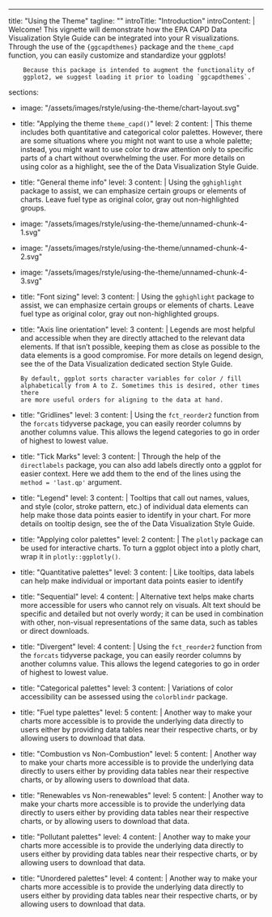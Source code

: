 ---
title: "Using the Theme"
tagline: ""
introTitle: "Introduction"
introContent: |
        Welcome! This vignette will demonstrate how the EPA CAPD Data
        Visualization Style Guide can be integrated into your R visualizations.
        Through the use of the `{ggcapdthemes}` package and the `theme_capd`
        function, you can easily customize and standardize your ggplots!

        Because this package is intended to augment the functionality of
        ggplot2, we suggest loading it prior to loading `ggcapdthemes`.

sections:
  - image: "/assets/images/rstyle/using-the-theme/chart-layout.svg"   
  - title: "Applying the theme `theme_capd()`"
    level: 2
    content: |
        This theme includes both quantitative and categorical color palettes.
        However, there are some situations where you might not want to use a
        whole palette; instead, you might want to use color to draw attention
        only to specific parts of a chart without overwhelming the user. For
        more details on using color as a highlight, see the of the Data
        Visualization Style Guide.
  - title: "General theme info"
    level: 3
    content: |
        Using the `gghighlight` package to assist, we can emphasize certain
        groups or elements of charts. Leave fuel type as original color, gray
        out non-highlighted groups.
  - image: "/assets/images/rstyle/using-the-theme/unnamed-chunk-4-1.svg" 
  - image: "/assets/images/rstyle/using-the-theme/unnamed-chunk-4-2.svg" 
  - image: "/assets/images/rstyle/using-the-theme/unnamed-chunk-4-3.svg" 
  - title: "Font sizing"
    level: 3
    content: |
        Using the `gghighlight` package to assist, we can emphasize certain
        groups or elements of charts. Leave fuel type as original color, gray
        out non-highlighted groups.
  - title: "Axis line orientation"
    level: 3
    content: |
        Legends are most helpful and accessible when they are directly attached
        to the relevant data elements. If that isn’t possible, keeping them as
        close as possible to the data elements is a good compromise. For more
        details on legend design, see the of the Data Visualization dedicated
        section Style Guide.

        By default, ggplot sorts character variables for color / fill
        alphabetically from A to Z. Sometimes this is desired, other times there
        are more useful orders for aligning to the data at hand.
  - title: "Gridlines"
    level: 3
    content: |
        Using the `fct_reorder2` function from the `forcats` tidyverse package,
        you can easily reorder columns by another columns value. This allows the
        legend categories to go in order of highest to lowest value.
  - title: "Tick Marks"
    level: 3
    content: |
       Through the help of the `directlabels` package, you can also add labels
       directly onto a ggplot for easier context. Here we add them to the end
       of the lines using the `method = 'last.qp'` argument.
  - title: "Legend"
    level: 3
    content: |
        Tooltips that call out names, values, and style (color, stroke pattern,
        etc.) of individual data elements can help make those data points easier
        to identify in your chart. For more details on tooltip design, see the
        of the Data Visualization Style Guide.
  - title: "Applying color palettes"
    level: 2
    content: |
       The `plotly` package can be used for interactive charts. To turn a
       ggplot object into a plotly chart, wrap it in `plotly::ggplotly()`.
  - title: "Quantitative palettes"
    level: 3
    content: |
       Like tooltips, data labels can help make individual or important data
       points easier to identify
  - title: "Sequential"
    level: 4
    content: |
       Alternative text helps make charts more accessible for users who cannot
       rely on visuals. Alt text should be specific and detailed but not overly
       wordy; it can be used in combination with other, non-visual
       representations of the same data, such as tables or direct downloads.
  - title: "Divergent"
    level: 4
    content: |
        Using the `fct_reorder2` function from the `forcats` tidyverse package,
        you can easily reorder columns by another columns value. This allows the
        legend categories to go in order of highest to lowest value.
  - title: "Categorical palettes"
    level: 3
    content: |
        Variations of color accessibility can be assessed using the
        `colorblindr` package.
  - title: "Fuel type palettes"
    level: 5
    content: |
        Another way to make your charts more accessible is to provide the
        underlying data directly to users either by providing data tables near
        their respective charts, or by allowing users to download that data.
  - title: "Combustion vs Non-Combustion"
    level: 5
    content: |
        Another way to make your charts more accessible is to provide the
        underlying data directly to users either by providing data tables near
        their respective charts, or by allowing users to download that data.
  - title: "Renewables vs Non-renewables"
    level: 5
    content: |
        Another way to make your charts more accessible is to provide the
        underlying data directly to users either by providing data tables near
        their respective charts, or by allowing users to download that data.
  - title: "Pollutant palettes"
    level: 4
    content: |
        Another way to make your charts more accessible is to provide the
        underlying data directly to users either by providing data tables near
        their respective charts, or by allowing users to download that data.
  - title: "Unordered palettes"
    level: 4
    content: |
        Another way to make your charts more accessible is to provide the
        underlying data directly to users either by providing data tables near
        their respective charts, or by allowing users to download that data.
